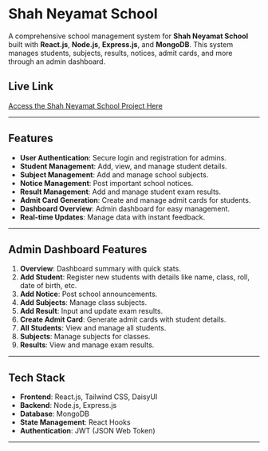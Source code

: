 # Shah Neyamat School

A comprehensive school management system for **Shah Neyamat School** built with **React.js**, **Node.js**, **Express.js**, and **MongoDB**. This system manages students, subjects, results, notices, admit cards, and more through an admin dashboard.

## Live Link
[Access the Shah Neyamat School Project Here](https://shah-neyamat-school.netlify.app)  


---

## Features

- **User Authentication**: Secure login and registration for admins.  
- **Student Management**: Add, view, and manage student details.  
- **Subject Management**: Add and manage school subjects.  
- **Notice Management**: Post important school notices.  
- **Result Management**: Add and manage student exam results.  
- **Admit Card Generation**: Create and manage admit cards for students.  
- **Dashboard Overview**: Admin dashboard for easy management.  
- **Real-time Updates**: Manage data with instant feedback.

---

## Admin Dashboard Features

1. **Overview**: Dashboard summary with quick stats.  
2. **Add Student**: Register new students with details like name, class, roll, date of birth, etc.  
3. **Add Notice**: Post school announcements.  
4. **Add Subjects**: Manage class subjects.  
5. **Add Result**: Input and update exam results.  
6. **Create Admit Card**: Generate admit cards with student details.  
7. **All Students**: View and manage all students.  
8. **Subjects**: Manage subjects for classes.  
9. **Results**: View and manage exam results.

---

## Tech Stack

- **Frontend**: React.js, Tailwind CSS, DaisyUI  
- **Backend**: Node.js, Express.js  
- **Database**: MongoDB  
- **State Management**: React Hooks  
- **Authentication**: JWT (JSON Web Token)

---
